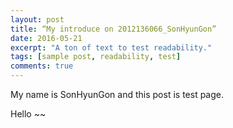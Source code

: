 ```yaml
---
layout: post
title: “My introduce on 2012136066_SonHyunGon”
date: 2016-05-21
excerpt: "A ton of text to test readability."
tags: [sample post, readability, test]
comments: true
---
```


My name is SonHyunGon and this post is test page.

Hello ~~
